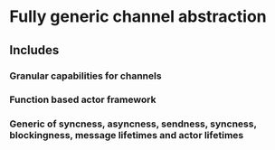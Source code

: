 # Fully generic channel abstraction

## Includes

### Granular capabilities for channels

### Function based actor framework

### Generic of syncness, asyncness, sendness, syncness, blockingness, message lifetimes and actor lifetimes
